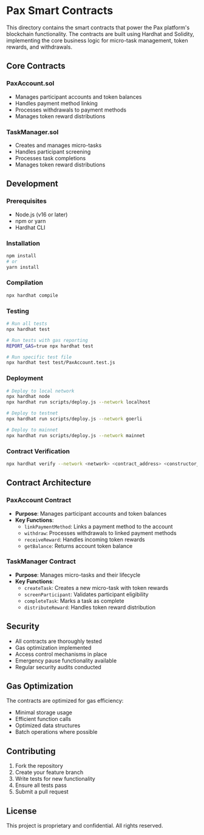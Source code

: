 # Pax Smart Contracts

This directory contains the smart contracts that power the Pax platform's blockchain functionality. The contracts are built using Hardhat and Solidity, implementing the core business logic for micro-task management, token rewards, and withdrawals.

## Core Contracts

### PaxAccount.sol
- Manages participant accounts and token balances
- Handles payment method linking
- Processes withdrawals to payment methods
- Manages token reward distributions

### TaskManager.sol
- Creates and manages micro-tasks
- Handles participant screening
- Processes task completions
- Manages token reward distributions

## Development

### Prerequisites
- Node.js (v16 or later)
- npm or yarn
- Hardhat CLI

### Installation
```bash
npm install
# or
yarn install
```

### Compilation
```bash
npx hardhat compile
```

### Testing
```bash
# Run all tests
npx hardhat test

# Run tests with gas reporting
REPORT_GAS=true npx hardhat test

# Run specific test file
npx hardhat test test/PaxAccount.test.js
```

### Deployment
```bash
# Deploy to local network
npx hardhat node
npx hardhat run scripts/deploy.js --network localhost

# Deploy to testnet
npx hardhat run scripts/deploy.js --network goerli

# Deploy to mainnet
npx hardhat run scripts/deploy.js --network mainnet
```

### Contract Verification
```bash
npx hardhat verify --network <network> <contract_address> <constructor_args>
```

## Contract Architecture

### PaxAccount Contract
- **Purpose**: Manages participant accounts and token balances
- **Key Functions**:
  - `linkPaymentMethod`: Links a payment method to the account
  - `withdraw`: Processes withdrawals to linked payment methods
  - `receiveReward`: Handles incoming token rewards
  - `getBalance`: Returns account token balance

### TaskManager Contract
- **Purpose**: Manages micro-tasks and their lifecycle
- **Key Functions**:
  - `createTask`: Creates a new micro-task with token rewards
  - `screenParticipant`: Validates participant eligibility
  - `completeTask`: Marks a task as complete
  - `distributeReward`: Handles token reward distribution

## Security

- All contracts are thoroughly tested
- Gas optimization implemented
- Access control mechanisms in place
- Emergency pause functionality available
- Regular security audits conducted

## Gas Optimization

The contracts are optimized for gas efficiency:
- Minimal storage usage
- Efficient function calls
- Optimized data structures
- Batch operations where possible

## Contributing

1. Fork the repository
2. Create your feature branch
3. Write tests for new functionality
4. Ensure all tests pass
5. Submit a pull request

## License

This project is proprietary and confidential. All rights reserved.
